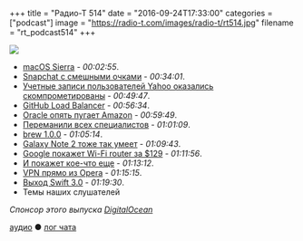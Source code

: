 +++
title = "Радио-Т 514"
date = "2016-09-24T17:33:00"
categories = ["podcast"]
image = "https://radio-t.com/images/radio-t/rt514.jpg"
filename = "rt_podcast514"
+++

![](https://radio-t.com/images/radio-t/rt514.jpg)

- [macOS Sierra](http://www.trustedreviews.com/macos-sierra-review) - *00:02:55*.
- [Snapchat с смешными очками](https://www.wired.com/2016/09/snap-specs-snapchat/) - *00:34:01*.
- [Учетные записи пользователей Yahoo оказались скомпрометированы](https://habrahabr.ru/company/eset/blog/310774/) - *00:49:47*.
- [GitHub Load Balancer](http://githubengineering.com/introducing-glb/) - *00:56:34*.
- [Oracle опять пугает Amazon](http://1reddrop.com/2016/09/18/oracle-challenges-amazon-cloud-infrastructure/) - *00:59:49*.
- [Переманили всех специалистов](http://www.businessinsider.com/oracle-cloud-amazon-web-services-2016-9) - *01:01:09*.
- [brew 1.0.0](http://brew.sh/2016/09/21/homebrew-1.0.0/) - *01:05:14*.
- [Galaxy Note 2 тоже так умеет](http://mashable.com/2016/09/23/samsung-note-phone-explosions/) - *01:09:43*.
- [Google покажет Wi-Fi router за $129](http://venturebeat.com/2016/09/23/google-will-reportedly-launch-a-129-wi-fi-router-on-october-4/) - *01:11:56*.
- [И покажет кое-что еще](http://venturebeat.com/2016/09/19/google-teases-october-4-smartphone-event/) - *01:13:12*.
- [VPN  прямо из Opera](http://www.theverge.com/2016/9/21/12998556/opera-vpn) - *01:15:15*.
- [Выход Swift 3.0](http://www.opennet.ru/opennews/art.shtml?num=45177) - *01:19:30*.
- Темы наших слушателей

_Спонсор этого выпуска [DigitalOcean](https://www.digitalocean.com)_

[аудио](http://cdn.radio-t.com/rt_podcast514.mp3) ● [лог чата](http://chat.radio-t.com/logs/radio-t-514.html)
<audio src="http://cdn.radio-t.com/rt_podcast514.mp3" preload="none"></audio>
